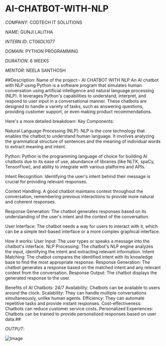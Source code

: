 # AI-CHATBOT-WITH-NLP

*COMPANY*: CODTECH IT SOLUTIONS

*NAME*: GUNJI LALITHA

*INTERN ID*: CT06DL1077

*DOMAIN*: PYTHON PROGRAMMING

*DURATION*: 6 WEEKS

*MENTOR*: NEELA SANTHOSH

##Description: 
Name of the project:- AI CHATBOT WITH NLP
            An AI chatbot with NLP using Python is a software program that simulates human conversation using artificial intelligence and natural language processing (NLP). It leverages Python's capabilities to understand, interpret, and respond to user input in a conversational manner. These chatbots are designed to handle a variety of tasks, such as answering questions, providing customer support, or even making product recommendations. 
            
Here's a more detailed breakdown:
Key Components:

Natural Language Processing (NLP):
NLP is the core technology that enables the chatbot to understand human language. It involves analyzing the grammatical structure of sentences and the meaning of individual words to extract meaning and intent. 

Python:
Python is the programming language of choice for building AI chatbots due to its ease of use, abundance of libraries (like NLTK, spaCy, TensorFlow), and ability to integrate with various platforms and APIs. 

Intent Recognition:
Identifying the user's intent behind their message is crucial for providing relevant responses. 

Context Handling:
A good chatbot maintains context throughout the conversation, remembering previous interactions to provide more natural and coherent responses. 

Response Generation:
The chatbot generates responses based on its understanding of the user's intent and the context of the conversation. 

User Interface:
The chatbot needs a way for users to interact with it, which can be a simple text-based interface or a more complex graphical interface. 

How it works:
User Input: The user types or speaks a message into the chatbot's interface. 
NLP Processing: The chatbot's NLP engine analyzes the input, identifying the intent and extracting relevant information. 
Intent Matching: The chatbot compares the identified intent with its knowledge base to find the most appropriate response. 
Response Generation: The chatbot generates a response based on the matched intent and any relevant context from the conversation. 
Response Output: The chatbot displays the generated response to the user. 

Benefits of AI Chatbots:
24/7 Availability: Chatbots can be available to users around the clock. 
Scalability: They can handle multiple conversations simultaneously, unlike human agents. 
Efficiency: They can automate repetitive tasks and provide instant responses. 
Cost-effectiveness: Chatbots can reduce customer service costs. 
Personalized Experiences: Chatbots can be trained to provide personalized responses based on user data.## 

*OUTPUT*:

![Image](https://github.com/user-attachments/assets/0227cdcd-f008-4573-b78c-96c645a4c8ad)


